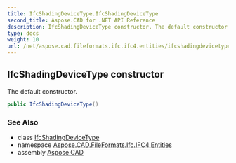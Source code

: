 ```yaml
---
title: IfcShadingDeviceType.IfcShadingDeviceType
second_title: Aspose.CAD for .NET API Reference
description: IfcShadingDeviceType constructor. The default constructor
type: docs
weight: 10
url: /net/aspose.cad.fileformats.ifc.ifc4.entities/ifcshadingdevicetype/ifcshadingdevicetype/
---
```

## IfcShadingDeviceType constructor

The default constructor.

```csharp
public IfcShadingDeviceType()
```

### See Also

* class [IfcShadingDeviceType](../)
* namespace [Aspose.CAD.FileFormats.Ifc.IFC4.Entities](../../ifcshadingdevicetype/)
* assembly [Aspose.CAD](../../../)


